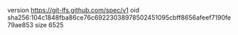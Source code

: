 version https://git-lfs.github.com/spec/v1
oid sha256:104c1848fba86ce76c69223038978502451095cbff8656afeef7190fe79ae853
size 6525
